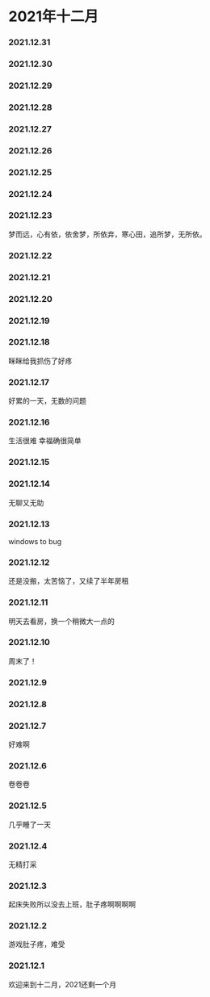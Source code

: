 # 2021年十二月
### 2021.12.31
### 2021.12.30
### 2021.12.29
### 2021.12.28
### 2021.12.27
### 2021.12.26
### 2021.12.25
### 2021.12.24
### 2021.12.23
梦而远，心有依，依舍梦，所依弃，寒心田，追所梦，无所依。
### 2021.12.22
### 2021.12.21
### 2021.12.20
### 2021.12.19
### 2021.12.18
眯眯给我抓伤了好疼
### 2021.12.17
好累的一天，无数的问题
### 2021.12.16
生活很难 幸福确很简单
### 2021.12.15
### 2021.12.14
无聊又无助
### 2021.12.13
windows to bug 
### 2021.12.12
还是没搬，太苦恼了，又续了半年房租
### 2021.12.11
明天去看房，换一个稍微大一点的
### 2021.12.10
周末了！
### 2021.12.9
### 2021.12.8
### 2021.12.7
好难啊
### 2021.12.6
卷卷卷
### 2021.12.5
几乎睡了一天
### 2021.12.4
无精打采
### 2021.12.3
起床失败所以没去上班，肚子疼啊啊啊啊
### 2021.12.2
游戏肚子疼，难受
### 2021.12.1
欢迎来到十二月，2021还剩一个月
